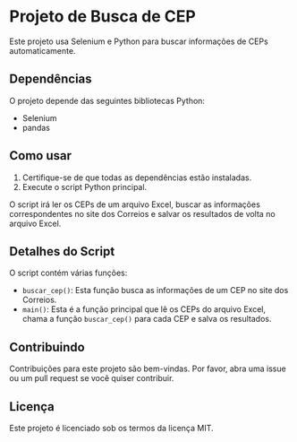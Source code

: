 # Projeto de Busca de CEP

Este projeto usa Selenium e Python para buscar informações de CEPs automaticamente.

## Dependências

O projeto depende das seguintes bibliotecas Python:

- Selenium
- pandas

## Como usar

1. Certifique-se de que todas as dependências estão instaladas.
2. Execute o script Python principal.

O script irá ler os CEPs de um arquivo Excel, buscar as informações correspondentes no site dos Correios e salvar os resultados de volta no arquivo Excel.

## Detalhes do Script

O script contém várias funções:

- `buscar_cep()`: Esta função busca as informações de um CEP no site dos Correios.
- `main()`: Esta é a função principal que lê os CEPs do arquivo Excel, chama a função `buscar_cep()` para cada CEP e salva os resultados.

## Contribuindo

Contribuições para este projeto são bem-vindas. Por favor, abra uma issue ou um pull request se você quiser contribuir.

## Licença

Este projeto é licenciado sob os termos da licença MIT.
